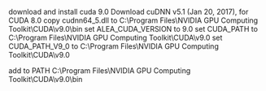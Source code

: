 

download and install cuda 9.0
Download cuDNN v5.1 (Jan 20, 2017), for CUDA 8.0
copy cudnn64_5.dll to C:\Program Files\NVIDIA GPU Computing Toolkit\CUDA\v9.0\bin
set ALEA_CUDA_VERSION to 9.0
set CUDA_PATH to C:\Program Files\NVIDIA GPU Computing Toolkit\CUDA\v9.0
set CUDA_PATH_V9_0 to C:\Program Files\NVIDIA GPU Computing Toolkit\CUDA\v9.0

add to PATH C:\Program Files\NVIDIA GPU Computing Toolkit\CUDA\v9.0\bin